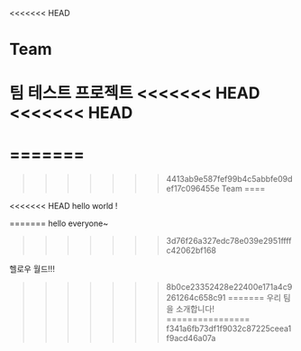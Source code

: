<<<<<<< HEAD
# Team
팀 테스트 프로젝트
<<<<<<< HEAD
<<<<<<< HEAD
=======
=======
=======
>>>>>>> 4413ab9e587fef99b4c5abbfe09def17c096455e
Team
====

<<<<<<< HEAD
hello world !


=======
hello everyone~
>>>>>>> 3d76f26a327edc78e039e2951ffffc42062bf168


헬로우 월드!!!
>>>>>>> 8b0ce23352428e22400e171a4c9261264c658c91
=======
우리 팀을 소개합니다!
================
>>>>>>> f341a6fb73df1f9032c87225ceea1f9acd46a07a
